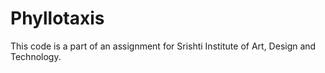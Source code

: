 # Phyllotaxis
This code is a part of an assignment for Srishti Institute of Art, Design and Technology. 
